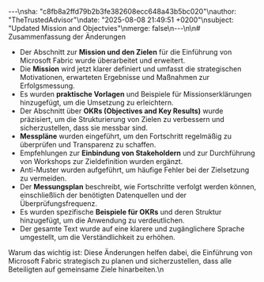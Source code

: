 ---\nsha: "c8fb8a2ffd79b2b3fe382608ecc648a43b5bc020"\nauthor: "TheTrustedAdvisor"\ndate: "2025-08-08 21:49:51 +0200"\nsubject: "Updated Mission and Objectvies"\nmerge: false\n---\n\n# Zusammenfassung der Änderungen

- Der Abschnitt zur **Mission und den Zielen** für die Einführung von Microsoft Fabric wurde überarbeitet und erweitert.
- Die **Mission** wird jetzt klarer definiert und umfasst die strategischen Motivationen, erwarteten Ergebnisse und Maßnahmen zur Erfolgsmessung.
- Es wurden **praktische Vorlagen** und Beispiele für Missionserklärungen hinzugefügt, um die Umsetzung zu erleichtern.
- Der Abschnitt über **OKRs (Objectives and Key Results)** wurde präzisiert, um die Strukturierung von Zielen zu verbessern und sicherzustellen, dass sie messbar sind.
- **Messpläne** wurden eingeführt, um den Fortschritt regelmäßig zu überprüfen und Transparenz zu schaffen.
- Empfehlungen zur **Einbindung von Stakeholdern** und zur Durchführung von Workshops zur Zieldefinition wurden ergänzt.
- Anti-Muster wurden aufgeführt, um häufige Fehler bei der Zielsetzung zu vermeiden.
- Der **Messungsplan** beschreibt, wie Fortschritte verfolgt werden können, einschließlich der benötigten Datenquellen und der Überprüfungsfrequenz.
- Es wurden spezifische **Beispiele für OKRs** und deren Struktur hinzugefügt, um die Anwendung zu verdeutlichen.
- Der gesamte Text wurde auf eine klarere und zugänglichere Sprache umgestellt, um die Verständlichkeit zu erhöhen.

Warum das wichtig ist: Diese Änderungen helfen dabei, die Einführung von Microsoft Fabric strategisch zu planen und sicherzustellen, dass alle Beteiligten auf gemeinsame Ziele hinarbeiten.\n